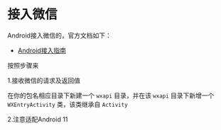 # 接入微信

Android接入微信的，官方文档如下：

+ [Android接入指南](https://developers.weixin.qq.com/doc/oplatform/Mobile_App/Access_Guide/Android.html)



按照步骤来

1.接收微信的请求及返回值

在你的包名相应目录下新建一个 `wxapi` 目录，并在该 `wxapi` 目录下新增一个 `WXEntryActivity` 类，该类继承自 `Activity`

2.注意适配Android 11
